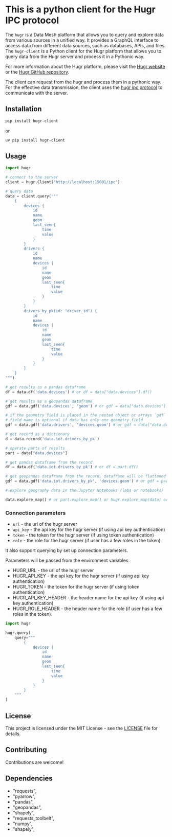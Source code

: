 # This is a python client for the Hugr IPC protocol

The `hugr` is a Data Mesh platform that allows you to query and explore data from various sources in a unified way. It provides a GraphQL interface to access data from different data sources, such as databases, APIs, and files. The `hugr-client` is a Python client for the Hugr platform that allows you to query data from the Hugr server and process it in a Pythonic way.

For more information about the Hugr platform, please visit the [Hugr website](https://hugr-lab.github.io) or the [Hugr GitHub repository](https://github.com/hugr-lab/hugr).

The client can request from the hugr and process them in a pythonic way. For the effective data transmission, the client uses the [hugr ipc protocol](https://github.com/hugr-lab/query-engine/blob/main/hugr-ipc.md) to communicate with the server.

## Installation

```bash
pip install hugr-client
```

 or

```bash
uv pip install hugr-client
```

## Usage

```python
import hugr

# connect to the server
client = hugr.Client("http://localhost:15001/ipc")

# query data
data = client.query("""
    {
        devices {
            id
            name
            geom
            last_seen{
                time
                value
            }
        }
        drivers {
            id
            name
            devices {
                id
                name
                geom
                last_seen{
                    time
                    value
                }
            }
        }
        drivers_by_pk(id: "driver_id") {
            id
            name
            devices {
                id
                name
                geom
                last_seen{
                    time
                    value
                }
            }
        }
    }
""")

# get results as a pandas dataframe
df = data.df('data.devices') # or df = data["data.devices"].df()

# get results as a geopandas dataframe
gdf = data.gdf('data.devices', 'geom') # or gdf = data["data.devices"].gdf("geom")

# if the geometry field is placed in the nested object or arrays `gdf` will flatten the data until the geometry field is found
# field name is optional if data has only one geometry field
gdf = data.gdf('data.drivers', 'devices.geom') # or gdf = data["data.drivers"].gdf("devices.geom")

# get record as a dictionary
d = data.record('data.iot.drivers_by_pk')

# operate parts of results
part = data["data.devices"] 

# get pandas dataframe from the record
df = data.df('data.iot.drivers_by_pk') # or df = part.df()

# get geopandas dataframe from the record, dataframe will be flattened until the geometry field is found
gdf = data.gdf('data.iot.drivers_by_pk', 'devices.geom') # or gdf = part.gdf("devices.geom") or gdf = part.gdf() if only one geometry field is present

# explore geography data in the Jupyter Notebooks (labs or notebooks)

data.explore_map() # or part.explore_map() or hugr.explore_map(data) or hugr.explore_map(part)
```

### Connection parameters

- `url` - the url of the hugr server
- `api_key` - the api key for the hugr server (if using api key authentication)
- `token` - the token for the hugr server (if using token authentication)
- `role` - the role for the hugr server (if user has a few roles in the token)

It also support querying by set up connection parameters.

Parameters will be passed from the environment variables:

- HUGR_URL - the url of the hugr server
- HUGR_API_KEY - the api key for the hugr server (if using api key authentication)
- HUGR_TOKEN - the token for the hugr server (if using token authentication)
- HUGR_API_KEY_HEADER - the header name for the api key (if using api key authentication)
- HUGR_ROLE_HEADER - the header name for the role (if user has a few roles in the token).

```python
import hugr

hugr.query(
    query="""
        {
            devices {
                id
                name
                geom
                last_seen{
                    time
                    value
                }
            }
        }
    """
)
```

## License

This project is licensed under the MIT License - see the [LICENSE](LICENSE) file for details.

## Contributing

Contributions are welcome!

## Dependencies

- "requests",
- "pyarrow",
- "pandas",
- "geopandas",
- "shapely",
- "requests_toolbelt",
- "numpy",
- "shapely",
